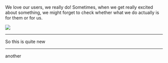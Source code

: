 We love our users, we really do! Sometimes, when we get really excited about something, we might forget to check whether what we do actually is for them or for us.

![](http://cl.ly/image/2v3K3f3d0J1X/britney.gif)

---

So this is quite new 

--- 
another 